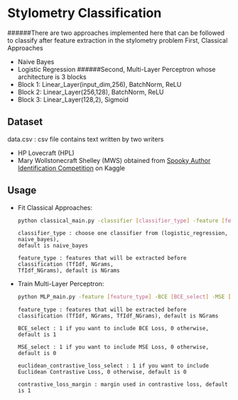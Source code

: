 # Stylometry Classification

######There are two approaches implemented here that can be followed to classify after feature extraction in the stylometry problem First, Classical Approaches
- Naive Bayes
- Logistic Regression
######Second, Multi-Layer Perceptron whose architecture is 3 blocks
- Block 1: Linear_Layer(input_dim,256), BatchNorm, ReLU
- Block 2: Linear_Layer(256,128), BatchNorm, ReLU
- Block 3: Linear_Layer(128,2), Sigmoid
## Dataset
data.csv​ : csv file contains text written by two writers
- HP Lovecraft (HPL)
- Mary Wollstonecraft Shelley (MWS)
obtained from [Spooky Author Identification Competition](https://www.kaggle.com/c/spooky-author-identification/) on Kaggle


## Usage

-   Fit Classical Approaches:
    ```bash
    python classical_main.py -classifier [classifier_type] -feature [feature_type]
    ```
    ```console
    classifier_type​ : choose one classifier from (logistic_regression, naive_bayes),
    default is naive_bayes

    feature_type​ : features that will be extracted before classification (TfIdf, NGrams,
    TfIdf_NGrams), default is NGrams
    ```

-   Train Multi-Layer Perceptron:
    ```bash
    python MLP_main.py -feature [feature_type] -BCE [BCE_select] -MSE [MSE_select] -Contrastive [euclidean_contrastive_loss_select] -ContrastiveMargin [contrastive_loss_margin]
    ```
    ```console
    feature_type​ : features that will be extracted before classification (TfIdf, NGrams, TfIdf_NGrams), default is NGrams

    BCE_select​ : 1 if you want to include BCE Loss, 0 otherwise, default is 1

    MSE_select​ : 1 if you want to include MSE Loss, 0 otherwise, default is 0

    euclidean_contrastive_loss_select​ : 1 if you want to include Euclidean Contrastive Loss, 0 otherwise, default is 0

    contrastive_loss_margin​ : margin used in contrastive loss, default is 1
    ```

